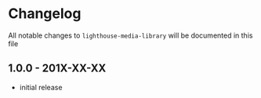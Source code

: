 # Changelog

All notable changes to `lighthouse-media-library` will be documented in this file

## 1.0.0 - 201X-XX-XX

- initial release
